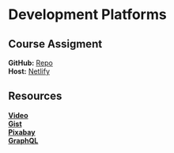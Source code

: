 # Development Platforms
## Course Assigment

**GitHub:** [Repo](https://github.com/siljeangelvik/development_platforms_ca)  
**Host:** [Netlify](https://developmentplatforms.netlify.app/)  


## Resources
[**Video**](https://www.youtube.com/watch?app=desktop&v=HYv55DhgTuA)  
[**Gist**](https://gist.github.com/adrianhajdin/2b2e8509a48229baf9bb9b53d4a31c91)  
[**Pixabay**](https://pixabay.com/no/photos/search/chicken%20fried%20rice/?manual_search=1)  
[**GraphQL**](https://app.hygraph.com/c56492bdb4164aae82b910591c1dba4f/master/content/4f3951a34ed947eab014f35be5a484cd/view/0a8b9093bf024120bf6ca14d68c64121)
